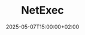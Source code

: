 ---
title: "NetExec"
date: 2025-05-07T15:00:00+02:00
draft: false
tags: ["Outils", "Pentester"]
categories: ["Outils"]
summary: "NetExec"
showToc: true
tocOpen: true
---